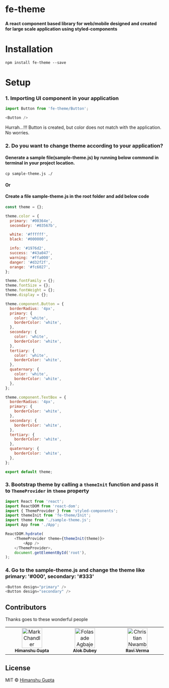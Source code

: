 # fe-theme

   #### A react component based library for web/mobile designed and created for large scale application using styled-components

# Installation

    npm install fe-theme --save

# Setup

### 1. Importing UI component in your application
```js
import Button from 'fe-theme/Button';
```

```js
<Button />
```
Hurrah...!!! Button is created, but color does not match with the application. No worries.
  

### 2. Do you want to change theme according to your application?
#### Generate a sample file(sample-theme.js) by running below commond in terminal in your project location.

```cp sample-theme.js ./```

#### Or

#### Create a file sample-theme.js in the root folder and add below code
```js
const theme = {};

theme.color = {
  primary: '#00364e',
  secondary: '#03567b',

  white: '#ffffff',
  black: '#000000',

  info: '#1976d2',
  success: '#43a047',
  warning: '#ffa000',
  danger: '#d32f2f',
  orange: '#fc6027',
};

theme.fontFamily = {};
theme.fontSize = {};
theme.fontWeight = {};
theme.display = {};

theme.component.Button = {
  borderRadius: '4px',
  primary: {
    color: 'white',
    borderColor: 'white',
  },
  secondary: {
    color: 'white',
    borderColor: 'white',
  },
  tertiary: {
    color: 'white',
    borderColor: 'white',
  },
  quaternary: {
    color: 'white',
    borderColor: 'white',
  },
};

theme.component.TextBox = {
  borderRadius: '4px',
  primary: {
    borderColor: 'white',
  },
  secondary: {
    borderColor: 'white',
  },
  tertiary: {
    borderColor: 'white',
  },
  quaternary: {
    borderColor: 'white',
  },
};

export default theme;
```


### 3. Bootstrap theme by calling a ```themeInit```  function and pass it to ```ThemeProvider``` in ```theme``` property

```js
import React from 'react';
import ReactDOM from 'react-dom';
import { ThemeProvider } from 'styled-components';
import themeInit from 'fe-theme/Init';
import theme from './sample-theme.js';
import App from './App';

ReactDOM.hydrate(
    <ThemeProvider theme={themeInit(theme)}>
        <App />
    </ThemeProvider>,
    document.getElementById('root'),
);
```

### 4. Go to the sample-theme.js and change the theme like primary: '#000', secondary: '#333'
```js
<Button design="primary" />
<Button design="secondary" />
```

## Contributors

Thanks goes to these wonderful people

<table>
    <tbody>
      <tr>
        <td align="center" valign="top" width="14.28%">
          <a href="http://chanchan.io">
            <img src="https://avatars.githubusercontent.com/u/6891544?s=400&v=4" width="64px;" alt="Mark Chandler" />
            <br />
            <sub><b>Himanshu Gupta</b></sub>
          </a>
          <br />
        </td>
        <td align="center" valign="top" width="14.28%">
          <a href="https://estheragbaje.dev/">
            <img src="https://avatars.githubusercontent.com/u/36290248?s=64&v=4" width="64px;" alt="Folasade Agbaje" />
            <br />
            <sub><b>Alok Dubey</b></sub>
          </a>
          <br />
        </td>
        <td align="center" valign="top" width="14.28%">
          <a href="https://github.com/christiannwamba">
            <img src="https://avatars.githubusercontent.com/u/31059087?v=4" width="64px;" alt="Christian Nwamba" />
            <br />
            <sub><b>Ravi Verma</b></sub>
          </a>
          <br />
        </td>
      </tr>
    </tbody>
</table>

## License

MIT © [Himanshu Gupta](https://github.com/hg-arch)
